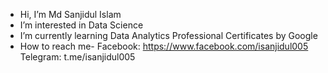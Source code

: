 -  Hi, I’m Md Sanjidul Islam
-  I’m interested in Data Science
-  I’m currently learning Data Analytics Professional Certificates by Google
-  How to reach me-
     Facebook: https://www.facebook.com/isanjidul005
     Telegram: t.me/isanjidul005
      
